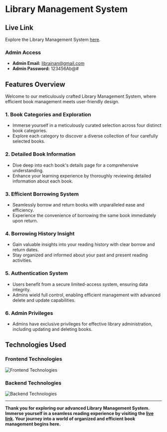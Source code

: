 # Library Management System

## Live Link
Explore the Library Management System [here](https://comapany-userautentication.web.app/).

### Admin Access
- **Admin Email:** librainan@gmail.com
- **Admin Password:** 123456Ab@#

## Features Overview

Welcome to our meticulously crafted Library Management System, where efficient book management meets user-friendly design.

### 1. Book Categories and Exploration
- Immerse yourself in a meticulously curated selection across four distinct book categories.
- Explore each category to discover a diverse collection of four carefully selected books.

### 2. Detailed Book Information
- Dive deep into each book's details page for a comprehensive understanding.
- Enhance your learning experience by thoroughly reviewing detailed information about each book.

### 3. Efficient Borrowing System
- Seamlessly borrow and return books with unparalleled ease and efficiency.
- Experience the convenience of borrowing the same book immediately upon return.

### 4. Borrowing History Insight
- Gain valuable insights into your reading history with clear borrow and return dates.
- Stay organized and informed about your past and present reading activities.

### 5. Authentication System
- Users benefit from a secure limited-access system, ensuring data integrity.
- Admins wield full control, enabling efficient management with advanced delete and update capabilities.

### 6. Admin Privileges
- Admins have exclusive privileges for effective library administration, including updating and deleting books.

## Technologies Used

### Frontend Technologies
![Frontend Technologies](https://skillicons.dev/icons?i=js,react,tailwind,html,css,firebase)

### Backend Technologies
![Backend Technologies](https://skillicons.dev/icons?i=express,mongodb,figma)

---

**Thank you for exploring our advanced Library Management System. Immerse yourself in a seamless reading experience by visiting the [live link](https://comapany-userautentication.web.app/). Your journey into a world of organized and efficient book management begins here.**


